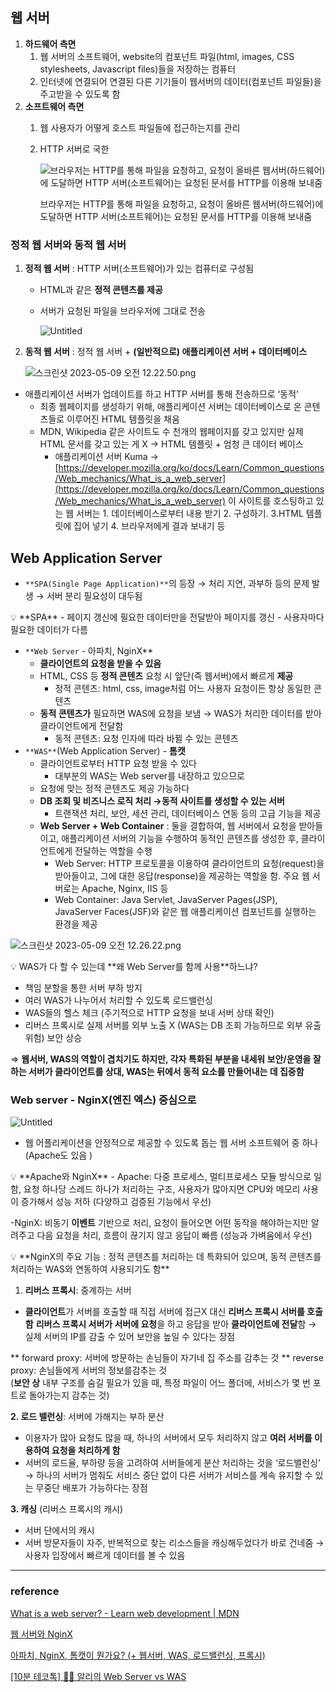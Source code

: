 ## 웹 서버

1. **하드웨어 측면**
    1. 웹 서버의 소프트웨어, website의 컴포넌트 파일(html, images, CSS stylesheets, Javascript files)들을 저장하는 컴퓨터
    2. 인터넷에 연결되어 연결된 다른 기기들이 웹서버의 데이터(컴포넌트 파일들)을 주고받을 수 있도록 함
2. **소프트웨어 측면**
    1. 웹 사용자가 어떻게 호스트 파일들에 접근하는지를 관리
    2. HTTP 서버로 국한 
        
        ![브라우저는 HTTP를 통해 파일을 요청하고, 요청이 올바른 웹서버(하드웨어)에 도달하면 HTTP 서버(소프트웨어)는 요청된 문서를 HTTP를 이용해 보내줌 ](https://s3-us-west-2.amazonaws.com/secure.notion-static.com/c45db005-85f9-4220-8c97-0813e2584754/%E1%84%89%E1%85%B3%E1%84%8F%E1%85%B3%E1%84%85%E1%85%B5%E1%86%AB%E1%84%89%E1%85%A3%E1%86%BA_2023-05-08_%E1%84%8B%E1%85%A9%E1%84%92%E1%85%AE_4.52.52.png)
        
        브라우저는 HTTP를 통해 파일을 요청하고, 요청이 올바른 웹서버(하드웨어)에 도달하면 HTTP 서버(소프트웨어)는 요청된 문서를 HTTP를 이용해 보내줌 
        
    

### 정적 웹 서버와 동적 웹 서버

1. **정적 웹 서버** 
: HTTP 서버(소프트웨어)가 있는 컴퓨터로 구성됨
    - HTML과 같은 **정적 콘텐츠를 제공**
    - 서버가 요청된 파일을 브라우저에 그대로 전송
        
        ![Untitled](https://s3-us-west-2.amazonaws.com/secure.notion-static.com/1190edb7-d1d5-4d99-90eb-f5d645345793/Untitled.png)
        
2. **동적 웹 서버**
: 정적 웹 서버 + **(일반적으로) 애플리케이션 서버 + 데이터베이스**
    
    ![스크린샷 2023-05-09 오전 12.22.50.png](https://s3-us-west-2.amazonaws.com/secure.notion-static.com/3a513554-9afe-42a0-b13c-213f12f859a0/%E1%84%89%E1%85%B3%E1%84%8F%E1%85%B3%E1%84%85%E1%85%B5%E1%86%AB%E1%84%89%E1%85%A3%E1%86%BA_2023-05-09_%E1%84%8B%E1%85%A9%E1%84%8C%E1%85%A5%E1%86%AB_12.22.50.png)
    
- 애플리케이션 서버가 업데이트를 하고 HTTP 서버를 통해 전송하므로 ‘동적’
    - 최종 웹페이지를 생성하기 위해, 애플리케이션 서버는 데이터베이스로 온 콘텐츠들로 이루어진 HTML 템플릿을 채움
    - MDN, Wikipedia 같은 사이트도 수 천개의 웹페이지를 갖고 있지만 실제 HTML 문서를 갖고 있는 게 X → HTML 템플릿 + 엄청 큰 데이터 베이스
        - 애플리케이션 서버 Kuma 
        → [https://developer.mozilla.org/ko/docs/Learn/Common_questions/Web_mechanics/What_is_a_web_server](https://developer.mozilla.org/ko/docs/Learn/Common_questions/Web_mechanics/What_is_a_web_server)
        이 사이트를 호스팅하고 있는 웹 서버는 1. 데이터베이스로부터 내용 받기 2. 구성하기. 3.HTML 템플릿에 집어 넣기 4. 브라우저에게 결과 보내기 등
    

## Web Application Server

- `**SPA(Single Page Application)**`의 등장 → 처리 지연, 과부하 등의 문제 발생 → 서버 분리 필요성이 대두됨

<aside>
💡 **SPA**
- 페이지 갱신에 필요한 데이터만을 전달받아 페이지를 갱신
- 사용자마다 필요한 데이터가 다름

</aside>

- `**Web Server` - 아파치, NginX**
    - **클라이언트의 요청을 받을 수 있음**
    - HTML, CSS 등 **정적 콘텐츠** 요청 시 앞단(즉 웹서버)에서 빠르게 **제공**
        - 정적 콘텐츠: html, css, image처럼 어느 사용자 요청이든 항상 동일한 콘텐츠
    - **동적 콘텐츠가** 필요하면 WAS에 요청을 보냄 → WAS가 처리한 데이터를 받아 클라이언트에게 전달함
        - 동적 콘텐츠: 요청 인자에 따라 바뀔 수 있는 콘텐츠
- `**WAS**`(Web Application Server)  - **톰캣**
    - 클라이언트로부터 HTTP 요청 받을 수 있다
        - 대부분의 WAS는 Web server를 내장하고 있으므로
    - 요청에 맞는 정적 콘텐츠도 제공 가능하다
    - **DB 조회 및 비즈니스 로직 처리  →동적 사이트를 생성할 수 있는 서버**
        - 트랜잭션 처리, 보안, 세션 관리, 데이터베이스 연동 등의 고급 기능을 제공
    - **Web Server + Web Container** 
    : 둘을 결합하여, 웹 서버에서 요청을 받아들이고, 애플리케이션 서버의 기능을 수행하여 동적인 콘텐츠를 생성한 후, 클라이언트에게 전달하는 역할을 수행
        - Web Server: HTTP 프로토콜을 이용하여 클라이언트의 요청(request)을 받아들이고, 그에 대한 응답(response)을 제공하는 역할을 함. 주요 웹 서버로는 Apache, Nginx, IIS 등
        - Web Container: Java Servlet, JavaServer Pages(JSP), JavaServer Faces(JSF)와 같은 웹 애플리케이션 컴포넌트를 실행하는 환경을 제공
    

![스크린샷 2023-05-09 오전 12.26.22.png](https://s3-us-west-2.amazonaws.com/secure.notion-static.com/597b2377-cc6b-43e6-bd0d-4be0761b31c5/%E1%84%89%E1%85%B3%E1%84%8F%E1%85%B3%E1%84%85%E1%85%B5%E1%86%AB%E1%84%89%E1%85%A3%E1%86%BA_2023-05-09_%E1%84%8B%E1%85%A9%E1%84%8C%E1%85%A5%E1%86%AB_12.26.22.png)

<aside>
💡 WAS가 다 할 수 있는데 **왜 Web Server를 함께 사용**하느냐?

- 책임 분할을 통한 서버 부하 방지 
- 여러 WAS가 나누어서 처리할 수 있도록 로드밸런싱
- WAS들의 헬스 체크 (주기적으로 HTTP 요청을 보내 서버 상태 확인)
- 리버스 프록시로 실제 서버를 외부 노출 X (WAS는 DB 조회 가능하므로 외부 유출 위험) 보안 상승

⇒ **웹서버, WAS의 역할이 겹치기도 하지만, 각자 특화된 부분을 내세워 보안/운영을 잘하는 서버가 클라이언트를 상대, WAS는 뒤에서 동적 요소를 만들어내는 데 집중함**  

</aside>

### Web server - **NginX(엔진 엑스) 중심으로**

![Untitled](https://s3-us-west-2.amazonaws.com/secure.notion-static.com/9dc2b1df-8120-4df3-9fd6-a07e040bfe3b/Untitled.png)

- 웹 어플리케이션을 안정적으로 제공할 수 있도록 돕는 웹 서버 소프트웨어 중 하나  (Apache도 있음 )

<aside>
💡 **Apache와 NginX**
- Apache:  다중 프로세스, 멀티프로세스 모듈 방식으로 일함, 요청 하나당 스레드 하나가 처리하는 구조, 사용자가 많아지면 CPU와 메모리 사용이 증가해서 성능 저하 (다양하고 검증된 기능에서 우선) 

-NginX: 비동기 **이벤트** 기반으로 처리, 요청이 들어오면 어떤 동작을 해야하는지만 알려주고 다음 요청을 처리, 흐름이 끊기지 않고 응답이 빠름 (성능과 가벼움에서 우선)

</aside>

<aside>
💡 **NginX의 주요 기능 
:  정적 콘텐츠를 처리하는 데 특화되어 있으며, 동적 콘텐츠를 처리하는 WAS와 연동하여 사용되기도 함**

1. **리버스 프록시**: 중계하는 서버
  - **클라이언트**가 서버를 호출할 때 직접 서버에 접근X
  대신 **리버스 프록시 서버를 호출함** 
  **리버스 프록시 서버가 서버에 요청**을 하고 응답을 받아 **클라이언트에 전달**함 
 → 실제 서버의 IP를 감출 수 있어 보안을 높일 수 있다는 장점

** forward proxy: 서버에 방문하는 손님들이 자기네 집 주소를 감추는 것 
** reverse proxy: 손님들에게 서버의 정보를감추는 것  
(**보안 상** 내부 구조를 숨길 필요가 있을 때, 특정 파일이 어느 폴더에, 서비스가 몇 번 포트로 돌아가는지 감추는 것) 

**2. 로드 밸런싱**: 서버에 가해지는 부하 분산 
- 이용자가 많아 요청도 많을 때, 하나의 서버에서 모두 처리하지 않고 **여러 서버를 이용하여 요청을 처리하게 함** 
- 서버의 로드율, 부하량 등을 고려하여 서버들에게 분산 처리하는 것을 ‘로드밸런싱’ 
→ 하나의 서버가 멈춰도 서비스 중단 없이 다른 서버가 서비스를 계속 유지할 수 있는 무중단 배포가 가능하다는 장점 

**3. 캐싱** (리버스 프록시의 캐시)
-  서버 단에서의 캐시 
- 서버 방문자들이 자주, 반복적으로 찾는 리소스들을 캐싱해두었다가 바로 건네줌 
 → 사용자 입장에서 빠르게 데이터를 볼 수 있음

</aside>

---

### reference


[What is a web server? - Learn web development | MDN](https://developer.mozilla.org/en-US/docs/Learn/Common_questions/Web_mechanics/What_is_a_web_server)

[웹 서버와 NginX](https://tecoble.techcourse.co.kr/post/2021-07-30-web-server-and-nginx/)

[아파치, NginX, 톰캣이 뭔가요? (+ 웹서버, WAS, 로드밸런싱, 프록시)](https://www.youtube.com/watch?v=Zimhvf2B7Es&t=670s)

[[10분 테코톡] 👳‍♂️ 알리의 Web Server vs WAS](https://www.youtube.com/watch?v=mcnJcjbfjrs)